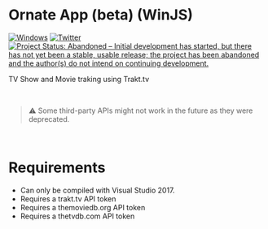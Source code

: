 Ornate App (beta) (WinJS)
=====

[![Windows](https://badgen.net/badge/icon/windows?icon=windows&label)](https://www.microsoft.com/p/ornate-preview/9nblggh202b5)
[![Twitter](https://badgen.net/badge/icon/twitter?icon=twitter&label)](https://twitter.com/bogascorp)
[![Project Status: Abandoned – Initial development has started, but there has not yet been a stable, usable release; the project has been abandoned and the author(s) do not intend on continuing development.](https://www.repostatus.org/badges/latest/abandoned.svg)](https://www.repostatus.org/#abandoned)

TV Show and Movie traking using Trakt.tv

<br>

> ⚠️ Some third-party APIs might not work in the future as they were deprecated.

<br>

# Requirements

- Can only be compiled with Visual Studio 2017.
- Requires a trakt.tv API token
- Requires a themoviedb.org API token
- Requires a thetvdb.com API token